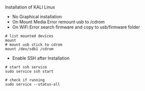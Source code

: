 Installation of KALI Linux

- No Graphical installation
- On Mount Media Error remount usb to /cdrom
- On WiFi Error search firmware and copy to usb/firmware folder

```
# list mounted devices
mount
# mount usb stick to cdrom
mount /dev/sdb1 /cdrom
```

- Enable SSH after Installation

```
# start ssh service
sudo service ssh start

# check if running
sudo service --status-all
```